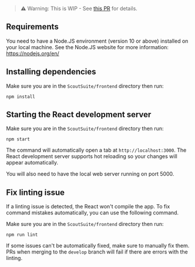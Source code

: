 > ⚠️ Warning: This is WIP - See [this PR](https://github.com/nccgroup/ScoutSuite/pull/1290) for details.

## Requirements

You need to have a Node.JS environment (version 10 or above) installed on your local machine. See the Node.JS website for more information: <https://nodejs.org/en/>

## Installing dependencies

Make sure you are in the `ScoutSuite/frontend` directory then run: 

```
npm install
```

## Starting the React development server

Make sure you are in the `ScoutSuite/frontend` directory then run: 

```
npm start
```

The command will automatically open a tab at `http://localhost:3000`. The React development server supports hot reloading so your changes will appear automatically. 

You will also need to have the local web server running on port 5000.

## Fix linting issue

If a linting issue is detected, the React won't compile the app. To fix command mistakes automatically, you can use the following command.  

Make sure you are in the `ScoutSuite/frontend` directory then run: 
```
npm run lint
```

If some issues can't be automatically fixed, make sure to manually fix them. PRs when merging to the `develop` branch will fail if there are errors with the linting. 